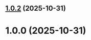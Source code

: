 ## [1.0.2](https://github.com/Kysumi/dyno-cql/compare/v1.0.1...v1.0.2) (2025-10-31)

# 1.0.0 (2025-10-31)
